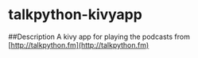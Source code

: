 # talkpython-kivyapp
##Description
A kivy app for playing the podcasts from [http://talkpython.fm](http://talkpython.fm)

